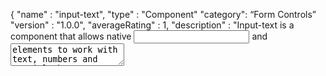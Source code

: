 {
"name" : "input-text",
"type" : "Component"
"category": “Form Controls”
"version" : "1.0.0",
"averageRating" : 1,
"description" : "Input-text is a component that allows native <input> and <textarea> elements to work with text, numbers and special characters.",
"guide" : "”,
"platformSupportVersion" : "4.0.0",
"publisher" : "Prashanth",
}
## Guide: 
### Overview: 
Input-text component is a form control field to input user data such as numbers, alphabets, special characters, password, email, search etc. Input can be used within the forms to capture the data from the user. 

#### Usage
Input component specifies an input field where the user can enter data. <input> elements are used within a <form> element to declare input controls that allow users to input data. An input field can vary in many ways, depending on the type attribute.

#### How to use:   
- Drag and drop the component. 
- Double click the component to display the list of attributes that can be used with it.
- Fill the attributes which are needed and save the page.

#### Example: 
Input the component field with the attribute value:
``` 
value = input text here
required = true 
```
Save it and run.
When the page is loaded the "value = input text here" will be the text that will be displayed. And the "required = true" specifies that the user has to compulsorily input the text. 

### Associated Attributes:
- **style:** Used to specify the inline style. It is applied to the specific element.
- **class:** It specifies one or more class names for an element. The class attribute is mostly used to point to a class in a style sheet.
- **Value:** it specifies the pre-defined text that is displayed in the text area when the application is run. Example “hello” defined in this field will display hello in the text field when the application is run.
- **Placeholder:** used to hold the defined text value. Example “Name” holds the value Name for the text field.
- **Required:** specifies that the text field should be filled and should not hold empty values. Value should be boolean i.e. either true or false.
- **Color:** takes the color based on angular material thing.
- **Name:** specifies the name for the text field.
- **Type:** specifies the type of text to be input i.e number, text, etc.
- **Ngmodel:** used for two way data binding. The ng-model attribute is used to bind the data in your model to the view presented to the user. The ng-model attribute is used for, Binding controls such as input, text area and selects in the view into the model.

### Support 
- **Devices:** Android, iOS
- **Browsers:** Latest version of all modern browsers

**Dependencies version:**
- **Angular CLI version:** 5.0.0 + 
- **Cordova version:** 7.1.0 +

